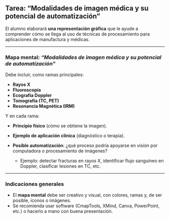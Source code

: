 ## Tarea: “Modalidades de imagen médica y su potencial de automatización”

El alumno elaborará **una representación gráfica** que le ayude a comprender cómo se llega al uso de técnicas de procesamiento para aplicaciones de manufactura y médicas.

---

### Mapa mental: *“Modalidades de imagen médica y su potencial de automatización”*

Debe incluir, como ramas principales:

* **Rayos X**
* **Fluoroscopía**
* **Ecografía Doppler**
* **Tomografía (TC, PET)**
* **Resonancia Magnética (IRM)**

Y en cada rama:

* **Principio físico** (cómo se obtiene la imagen).
* **Ejemplo de aplicación clínica** (diagnóstico o terapia).
* **Posible automatización**: ¿qué proceso podría apoyarse en visión por computadora o procesamiento de imágenes?

  * Ejemplo: detectar fracturas en rayos X, identificar flujo sanguíneo en Doppler, clasificar lesiones en TC, etc.

---

### Indicaciones generales
* El **mapa mental** debe ser creativo y visual, con colores, ramas y, de ser posible, iconos o imágenes.
* Se recomienda usar software (CmapTools, XMind, Canva, PowerPoint, etc.) o hacerlo a mano con buena presentación.


